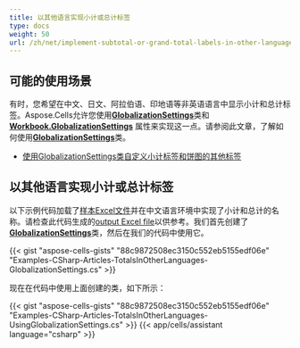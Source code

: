 ```yaml
---
title: 以其他语言实现小计或总计标签
type: docs
weight: 50
url: /zh/net/implement-subtotal-or-grand-total-labels-in-other-languages/
---
```


## **可能的使用场景**

有时，您希望在中文、日文、阿拉伯语、印地语等非英语语言中显示小计和总计标签。Aspose.Cells允许您使用[**GlobalizationSettings**](https://reference.aspose.com/cells/net/aspose.cells/globalizationsettings)类和[**Workbook.GlobalizationSettings**](https://reference.aspose.com/cells/net/aspose.cells/workbooksettings/properties/globalizationsettings) 属性来实现这一点。请参阅此文章，了解如何使用[**GlobalizationSettings**](https://reference.aspose.com/cells/net/aspose.cells/globalizationsettings)类。

- [使用GlobalizationSettings类自定义小计标签和饼图的其他标签](/cells/zh/net/using-globalizationsettings-class-for-custom-subtotal-labels-and-other-label-of-pie-chart/)

## **以其他语言实现小计或总计标签**

以下示例代码加载了[样本Excel文件](5115151.xlsx)并在中文语言环境中实现了小计和总计的名称。请检查此代码生成的[output Excel file](5115152.xlsx)以供参考。我们首先创建了[**GlobalizationSettings**](https://reference.aspose.com/cells/net/aspose.cells/globalizationsettings)类，然后在我们的代码中使用它。

{{< gist "aspose-cells-gists" "88c9872508ec3150c552eb5155edf06e" "Examples-CSharp-Articles-TotalsInOtherLanguages-GlobalizationSettings.cs" >}}

现在在代码中使用上面创建的类，如下所示：

{{< gist "aspose-cells-gists" "88c9872508ec3150c552eb5155edf06e" "Examples-CSharp-Articles-TotalsInOtherLanguages-UsingGlobalizationSettings.cs" >}}
{{< app/cells/assistant language="csharp" >}}
